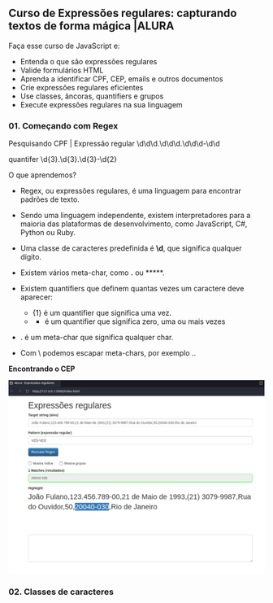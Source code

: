 ## Curso de Expressões regulares: capturando textos de forma mágica |ALURA

Faça esse curso de JavaScript e:

 - Entenda o que são expressões regulares
 - Valide formulários HTML
 - Aprenda a identificar CPF, CEP, emails e outros documentos
 - Crie expressões regulares eficientes
 - Use classes, âncoras, quantifiers e grupos
 - Execute expressões regulares na sua linguagem

### 01. Começando com Regex

Pesquisando CPF | Expressão regular
\d\d\d\.\d\d\d\.\d\d\d-\d\d

quantifer
\d{3}\.\d{3}\.\d{3}-\d{2}

O que aprendemos?

- Regex, ou expressões regulares, é uma linguagem para encontrar padrões de texto.

- Sendo uma linguagem independente, existem interpretadores para a maioria das plataformas de desenvolvimento, como JavaScript, C#, Python ou Ruby.

- Uma classe de caracteres predefinida é **\d**, que significa qualquer dígito.

- Existem vários meta-char, como **.** ou *****.

- Existem quantifiers que definem quantas vezes um caractere deve aparecer:
  - {1} é um quantifier que significa uma vez.
  - * é um quantifier que significa zero, uma ou mais vezes

- . é um meta-char que significa qualquer char.

- Com \ podemos escapar meta-chars, por exemplo \..

**Encontrando o CEP**

![Encontrando o CEP](./imgs/prints/EncontrandoCEP.png)

### 02. Classes de caracteres 
